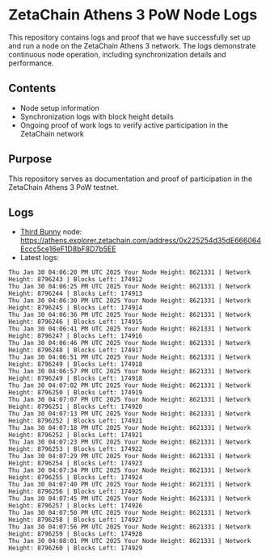 # ZetaChain Athens 3 PoW Node Logs
This repository contains logs and proof that we have successfully set up and run a node on the ZetaChain Athens 3 network. The logs demonstrate continuous node operation, including synchronization details and performance.

## Contents
- Node setup information
- Synchronization logs with block height details
- Ongoing proof of work logs to verify active participation in the ZetaChain network

## Purpose
This repository serves as documentation and proof of participation in the ZetaChain Athens 3 PoW testnet.

## Logs

- [Third Bunny](https://thirdbunny.xyz/) node: https://athens.explorer.zetachain.com/address/0x225254d35dE666064Eccc5ce16eF1D8bF8D7b5EE
- Latest logs:
```
Thu Jan 30 04:06:20 PM UTC 2025 Your Node Height: 8621331 | Network Height: 8796243 | Blocks Left: 174912
Thu Jan 30 04:06:25 PM UTC 2025 Your Node Height: 8621331 | Network Height: 8796244 | Blocks Left: 174913
Thu Jan 30 04:06:30 PM UTC 2025 Your Node Height: 8621331 | Network Height: 8796245 | Blocks Left: 174914
Thu Jan 30 04:06:36 PM UTC 2025 Your Node Height: 8621331 | Network Height: 8796246 | Blocks Left: 174915
Thu Jan 30 04:06:41 PM UTC 2025 Your Node Height: 8621331 | Network Height: 8796247 | Blocks Left: 174916
Thu Jan 30 04:06:46 PM UTC 2025 Your Node Height: 8621331 | Network Height: 8796248 | Blocks Left: 174917
Thu Jan 30 04:06:51 PM UTC 2025 Your Node Height: 8621331 | Network Height: 8796249 | Blocks Left: 174918
Thu Jan 30 04:06:57 PM UTC 2025 Your Node Height: 8621331 | Network Height: 8796249 | Blocks Left: 174918
Thu Jan 30 04:07:02 PM UTC 2025 Your Node Height: 8621331 | Network Height: 8796250 | Blocks Left: 174919
Thu Jan 30 04:07:07 PM UTC 2025 Your Node Height: 8621331 | Network Height: 8796251 | Blocks Left: 174920
Thu Jan 30 04:07:13 PM UTC 2025 Your Node Height: 8621331 | Network Height: 8796252 | Blocks Left: 174921
Thu Jan 30 04:07:18 PM UTC 2025 Your Node Height: 8621331 | Network Height: 8796252 | Blocks Left: 174921
Thu Jan 30 04:07:23 PM UTC 2025 Your Node Height: 8621331 | Network Height: 8796253 | Blocks Left: 174922
Thu Jan 30 04:07:29 PM UTC 2025 Your Node Height: 8621331 | Network Height: 8796254 | Blocks Left: 174923
Thu Jan 30 04:07:34 PM UTC 2025 Your Node Height: 8621331 | Network Height: 8796255 | Blocks Left: 174924
Thu Jan 30 04:07:40 PM UTC 2025 Your Node Height: 8621331 | Network Height: 8796256 | Blocks Left: 174925
Thu Jan 30 04:07:45 PM UTC 2025 Your Node Height: 8621331 | Network Height: 8796257 | Blocks Left: 174926
Thu Jan 30 04:07:50 PM UTC 2025 Your Node Height: 8621331 | Network Height: 8796258 | Blocks Left: 174927
Thu Jan 30 04:07:56 PM UTC 2025 Your Node Height: 8621331 | Network Height: 8796259 | Blocks Left: 174928
Thu Jan 30 04:08:01 PM UTC 2025 Your Node Height: 8621331 | Network Height: 8796260 | Blocks Left: 174929
```

